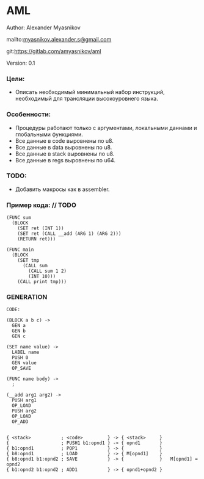 
# AML

Author: Alexander Myasnikov

mailto:myasnikov.alexander.s@gmail.com

git:https://gitlab.com/amyasnikov/aml

Version: 0.1



### Цели:

* Описать необходимый минимальный набор инструкций, необходимый для трансляции высокоуровнего языка.



### Особенности:

* Процедуры работают только с аргументами, локальными даннами и глобальными функциями.
* Все данные в code  выровнены по u8.
* Все данные в data  выровнены по u8.
* Все данные в stack выровнены по u8.
* Все данные в regs  выровнены по u64.



### TODO:

* Добавить макросы как в assembler.



### Пример кода: // TODO

```
(FUNC sum
  (BLOCK
    (SET ret (INT 1))
    (SET ret (CALL __add (ARG 1) (ARG 2)))
    (RETURN ret)))

(FUNC main
  (BLOCK
    (SET tmp
      (CALL sum
        (CALL sum 1 2)
        (INT 10)))
    (CALL print tmp)))
```



### GENERATION

```
CODE:

(BLOCK a b c) ->
  GEN a
  GEN b
  GEN c

(SET name value) ->
  LABEL name
  PUSH 0
  GEN value
  OP_SAVE

(FUNC name body) ->
  ;

(__add arg1 arg2) ->
  PUSH arg1
  OP_LOAD
  PUSH arg2
  OP_LOAD
  OP_ADD


{ <stack>           ; <code>         } -> { <stack>     }
{                   ; PUSH1 b1:opnd1 } -> { opnd1       }
{ b1:opnd1          ; POP1           } -> {             }
{ b8:opnd1          ; LOAD           } -> { M[opnd1]    }
{ b8:opnd1 b1:opnd2 ; SAVE           } -> {             }   M[opnd1] = opnd2
{ b1:opnd2 b1:opnd2 ; ADD1           } -> { opnd1+opnd2 }

```



